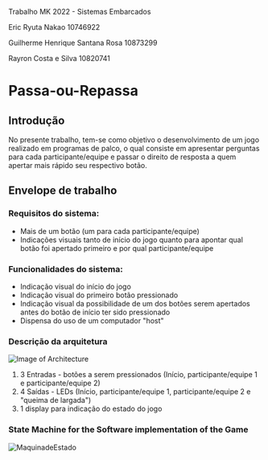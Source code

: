 Trabalho MK 2022 - Sistemas Embarcados

Eric Ryuta Nakao 10746922

Guilherme Henrique Santana Rosa 10873299

Rayron Costa e Silva 10820741

# Passa-ou-Repassa

## Introdução

No presente trabalho, tem-se como objetivo o desenvolvimento de um jogo realizado em programas de palco, o qual consiste em apresentar perguntas para cada participante/equipe e passar o direito de resposta a quem apertar mais rápido seu respectivo botão.

## Envelope de trabalho

### Requisitos do sistema:
- Mais de um botão (um para cada participante/equipe)
- Indicações visuais tanto de início do jogo quanto para apontar qual botão foi apertado primeiro e por qual participante/equipe

### Funcionalidades do sistema:
- Indicação visual do início do jogo
- Indicação visual do primeiro botão pressionado
- Indicação visual da possibilidade de um dos botões serem apertados antes do botão de início ter sido pressionado
- Dispensa do uso de um computador "host"

### Descrição da arquitetura

![Image of Architecture](https://github.com/gcaurin/EmbeddedSystems-Aeronautics/blob/2021.2/projects-descriptions/Arquitetura.jpg)
  1. 3 Entradas - botões a serem pressionados (Início, participante/equipe 1 e participante/equipe 2)
  2. 4 Saídas  - LEDs (Início, participante/equipe 1, participante/equipe 2 e "queima de largada")
  3. 1 display para indicação do estado do jogo

### State Machine for the Software implementation of the Game
![MaquinadeEstado](https://user-images.githubusercontent.com/109768690/180353805-88a5c211-582f-4140-8271-7f50b2dc80a6.png)
